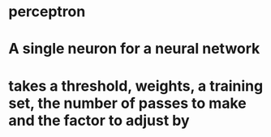 # perceptron

# A single neuron for a neural network
# takes a threshold, weights, a training set, the number of passes to make and the factor to adjust by 

